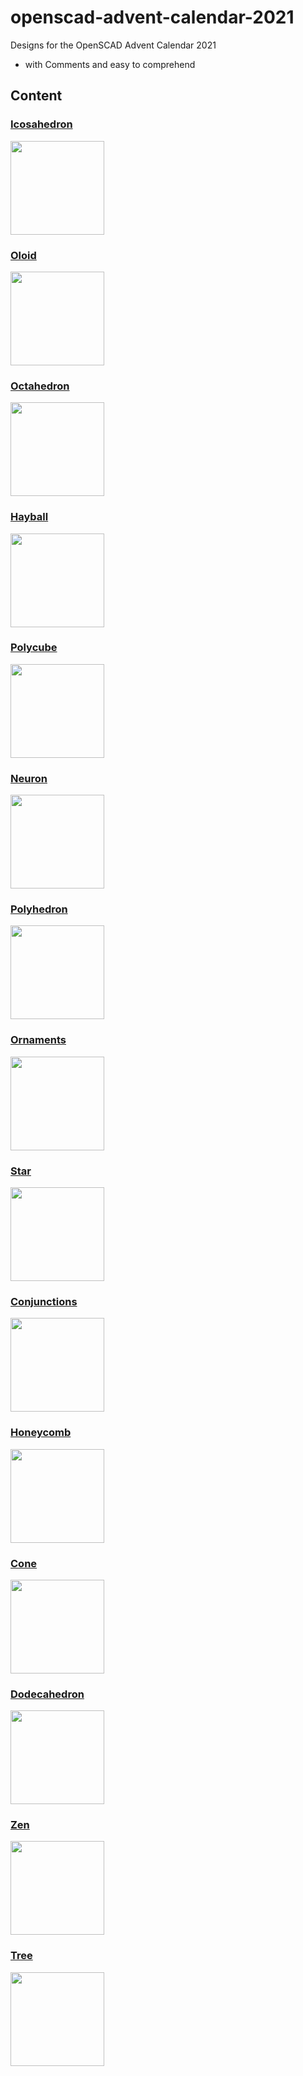 # openscad-advent-calendar-2021
Designs for the OpenSCAD Advent Calendar 2021

 - with Comments and easy to comprehend
 
 ## Content
 

 
  ### [Icosahedron](../../tree/main/oSCADvent/Icosahedron)
 <img src="https://github.com/openscad/openscad-advent-calendar-2021/blob/main/oSCADvent/Icosahedron/Icosahedron.png" width="150" height="150">
 
   ### [Oloid](../../tree/main/oSCADvent/Oloid)
 <img src="https://github.com/openscad/openscad-advent-calendar-2021/blob/main/oSCADvent/Oloid/Oloid.png" width="150" height="150">
 
   ### [Octahedron](../../tree/main/oSCADvent/Oloid)
 <img src="https://github.com/openscad/openscad-advent-calendar-2021/blob/main/oSCADvent/Octahedron/Octahedron.png" width="150" height="150">
 
  ### [Hayball](../../tree/main/oSCADvent/Hayball)
 <img src="https://github.com/openscad/openscad-advent-calendar-2021/blob/main/oSCADvent/Hayball/hayball.png" width="150" height="150">
 
  ### [Polycube](../../tree/main/oSCADvent/Polycube)
 <img src="https://github.com/openscad/openscad-advent-calendar-2021/blob/main/oSCADvent/Polycube/Polycube.png" width="150" height="150">

 
  ### [Neuron](../../tree/main/oSCADvent/Neuron)
 <img src="https://github.com/openscad/openscad-advent-calendar-2021/blob/main/oSCADvent/Neuron/Neuron.png" width="150" height="150">
 
  ### [Polyhedron](../../tree/main/oSCADvent/Polyhedron)
 <img src="https://github.com/openscad/openscad-advent-calendar-2021/blob/main/oSCADvent/Polyhedron/Polyhedron.gif" width="150" height="150">
 
 
 ### [Ornaments](../../tree/main/oSCADvent/Ornaments)
 <img src="https://github.com/openscad/openscad-advent-calendar-2021/blob/main/oSCADvent/Ornaments/Ornaments-3.png" width="150" height="150">
 
 ### [Star](../../tree/main/oSCADvent/Star)
 <img src="https://github.com/openscad/openscad-advent-calendar-2021/blob/main/oSCADvent/Star/Star.png" width="150" height="150">
 
 ### [Conjunctions](../../tree/main/oSCADvent/Conjunctions)
 <img src="https://github.com/openscad/openscad-advent-calendar-2021/blob/main/oSCADvent/Conjunctions/Conjunctions.png" width="150" height="150">
 
 ### [Honeycomb](../../tree/main/oSCADvent/Honeycomb)
 <img src="https://github.com/openscad/openscad-advent-calendar-2021/blob/main/oSCADvent/Honeycomb/Honeycomb.png" width="150" height="150">
 
 ### [Cone](../../tree/main/oSCADvent/Cone)
 <img src="https://github.com/openscad/openscad-advent-calendar-2021/blob/main/oSCADvent/Cone/Cone.png" width="150" height="150">
 
  ### [Dodecahedron](../../tree/main/oSCADvent/Cone)
 <img src="https://github.com/openscad/openscad-advent-calendar-2021/blob/main/oSCADvent/Dodecahedron/Dodecahedron.png" width="150" height="150">

 ### [Zen](../../tree/main/oSCADvent/Zen)
 <img src="https://github.com/openscad/openscad-advent-calendar-2021/blob/main/oSCADvent/Zen/Zen193061.png" width="150" height="150">
 
 ### [Tree](../../tree/main/oSCADvent/Tree)
 <img src="https://github.com/openscad/openscad-advent-calendar-2021/blob/main/oSCADvent/Tree/Tree.png" width="150" height="150">
